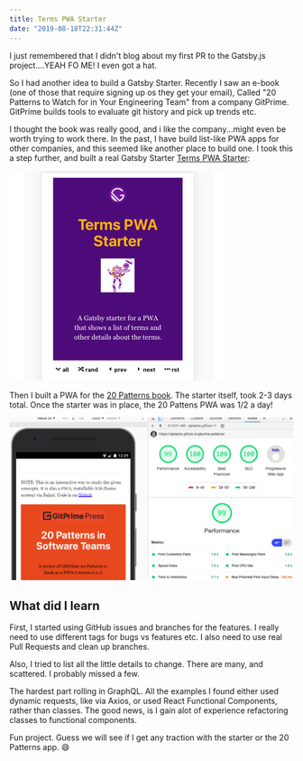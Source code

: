 ```yaml
---
title: Terms PWA Starter
date: "2019-08-18T22:31:44Z"
---
```


I just remembered that I didn't blog about my first PR to the Gatsby.js project....YEAH FO ME!  I even got a hat.

So I had another idea to build a Gatsby Starter.  Recently I saw an e-book (one of those that require signing up os they get your email), Called "20 Patterns to Watch for in Your Engineering Team" from a company GitPrime.  GitPrime builds tools to evaluate git history and pick up trends etc.

I thought the book was really good, and i like the company...might even be worth trying to work there.  In the past, I have build list-like PWA apps for other companies, and this seemed like another place to build one.  I took this a step further, and built a real Gatsby Starter [Terms PWA Starter](https://alpiepho.github.io/terms-pwa-starter/):

![terms pwa starter](./screenshot-terms-pwa-starter.png)

Then I built a PWA for the [20 Patterns book](https://alpiepho.github.io/gitprime-patterns).  The starter itself, took 2-3 days total.  Once the starter was in place, the 20 Pattens PWA was 1/2 a day!

![gitprime-patterns](./screenshot-gitprime-patterns.png)

## What did I learn

First, I started using GitHub issues and branches for the features.  I really need to use different tags for bugs vs features etc.  I also need to use real Pull Requests and clean up branches.

Also, I tried to list all the little details to change.  There are many, and scattered.  I probably missed a few.

The hardest part rolling in GraphQL.  All the examples I found either used dynamic requests, like via Axios, or used React Functional Components, rather than classes.  The good news, is I gain alot of experience refactoring classes to functional components.

Fun project.  Guess we will see if I get any traction with the starter or the 20 Patterns app. :smile:

